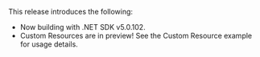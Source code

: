 This release introduces the following:

- Now building with .NET SDK v5.0.102.
- Custom Resources are in preview! See the Custom Resource example for usage details.  
